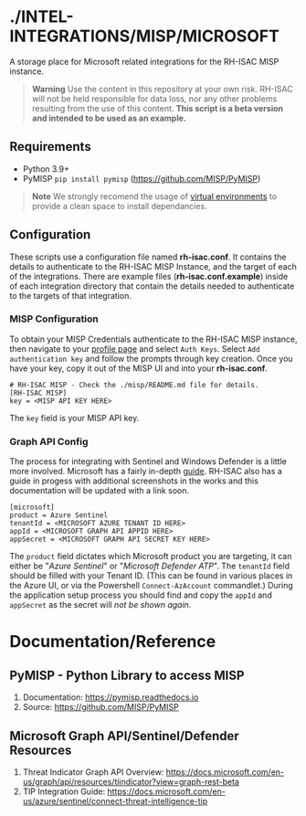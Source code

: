 # ./INTEL-INTEGRATIONS/MISP/MICROSOFT 
A storage place for Microsoft related integrations for the RH-ISAC MISP instance.

> **Warning**
> Use the content in this repository at your own risk. RH-ISAC will not be held responsible for data loss, nor any other problems resulting from the use of this content. **This script is a beta version and intended to be used as an example.**

## Requirements
- Python 3.9+
- PyMISP `pip install pymisp` (https://github.com/MISP/PyMISP)


> **Note**
> We strongly recomend the usage of [virtual environments](https://docs.python.org/3/library/venv.html) to provide a clean space to install dependancies.

## Configuration
These scripts use a configuration file named **rh-isac.conf**. It contains the details to authenticate to the RH-ISAC MISP Instance, and the target of each of the integrations. There are example files (**rh-isac.conf.example**) inside of each integration directory that contain the details needed to authenticate to the targets of that integration. 

### MISP Configuration
To obtain your MISP Credentials authenticate to the RH-ISAC MISP instance, then navigate to your [profile page](https://misp.rhisac.org/users/view/me) and select `Auth Keys`. Select `Add authentication key` and follow the prompts through key creation. Once you have your key, copy it out of the MISP UI and into your **rh-isac.conf**.

```
# RH-ISAC MISP - Check the ./misp/README.md file for details.
[RH-ISAC MISP]
key = <MISP API KEY HERE>
```
The `key` field is your MISP API key.

### Graph API Config
The process for integrating with Sentinel and Windows Defender is a little more involved. Microsoft has a fairly in-depth [guide](https://docs.microsoft.com/en-us/azure/sentinel/connect-threat-intelligence-tip). RH-ISAC also has a guide in progess with additional screenshots in the works and this documentation will be updated with a link soon. 

```
[microsoft]
product = Azure Sentinel
tenantId = <MICROSOFT AZURE TENANT ID HERE>
appId = <MICROSOFT GRAPH API APPID HERE>
appSecret = <MICROSOFT GRAPH API SECRET KEY HERE>
```

The `product` field dictates which Microsoft product you are targeting, it can either be "*Azure Sentinel*" or "*Microsoft Defender ATP*". The `tenantId` field should be filled with your Tenant ID. (This can be found in various places in the Azure UI, or via the Powershell `Connect-AzAccount` commandlet.) During the application setup process you should find and copy the `appId` and `appSecret` as the secret will *not be shown again*.


# Documentation/Reference
## PyMISP - Python Library to access MISP
1. Documentation: https://pymisp.readthedocs.io
2. Source: https://github.com/MISP/PyMISP

## Microsoft Graph API/Sentinel/Defender Resources
1. Threat Indicator Graph API Overview: https://docs.microsoft.com/en-us/graph/api/resources/tiindicator?view=graph-rest-beta
2. TIP Integration Guide: https://docs.microsoft.com/en-us/azure/sentinel/connect-threat-intelligence-tip

